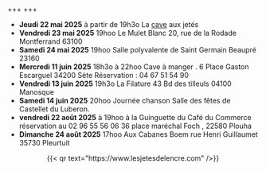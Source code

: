 +++
+++

- **Jeudi 22 mai 2025** à partir de 19h3o La [cave](cave) aux jetés
- **Vendredi 23 mai 2025** 19hoo Le Mulet Blanc 20, rue de la Rodade Montferrand 63100
- **Samedi 24 mai 2025** 19hoo Salle polyvalente de Saint Germain Beaupré 23160
- **Mercredi 11 juin 2025** 18h3o à 22hoo Cave à manger . 6 Place Gaston Escarguel 34200 Sète Réservation : 04 67 51 54 90
- **Vendredi 13 juin 2025** 19h3o La Filature 43 Bd des tilleuls 04100 Manosque
- **Samedi 14 juin 2025** 20hoo Journée chanson Salle des fêtes de Castellet du Luberon.
- **vendredi 22 août 2025** à 19hoo à la Guinguette du Café du Commerce réservation au 02 96 55 56 06
36 place maréchal Foch , 22580 Plouha
- **Dimanche 24 août 2025** 17hoo Aux Cabanes Boem rue Henri  Guillaumet 35730 Pleurtuit


<center>{{< qr text="https://www.lesjetesdelencre.com" />}}</center>

